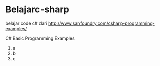 # Belajarc-sharp
belajar code c# dari http://www.sanfoundry.com/csharp-programming-examples/

C# Basic Programming Examples
1. a
2. b
3. c
